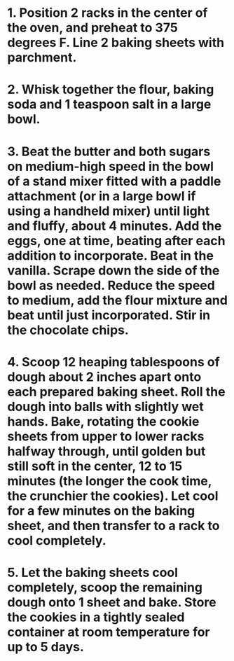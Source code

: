 # 1. Position 2 racks in the center of the oven, and preheat to 375 degrees F. Line 2 baking sheets with parchment.
# 2. Whisk together the flour, baking soda and 1 teaspoon salt in a large bowl.
# 3. Beat the butter and both sugars on medium-high speed in the bowl of a stand mixer fitted with a paddle attachment (or in a large bowl if using a handheld mixer) until light and fluffy, about 4 minutes. Add the eggs, one at time, beating after each addition to incorporate. Beat in the vanilla. Scrape down the side of the bowl as needed. Reduce the speed to medium, add the flour mixture and beat until just incorporated. Stir in the chocolate chips.
# 4. Scoop 12 heaping tablespoons of dough about 2 inches apart onto each prepared baking sheet. Roll the dough into balls with slightly wet hands. Bake, rotating the cookie sheets from upper to lower racks halfway through, until golden but still soft in the center, 12 to 15 minutes (the longer the cook time, the crunchier the cookies). Let cool for a few minutes on the baking sheet, and then transfer to a rack to cool completely.
# 5. Let the baking sheets cool completely, scoop the remaining dough onto 1 sheet and bake. Store the cookies in a tightly sealed container at room temperature for up to 5 days.